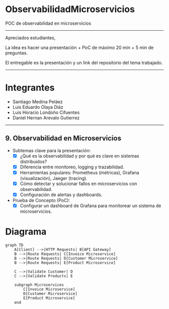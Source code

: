 # ObservabilidadMicroservicios
POC de observabilidad en microservicios

---

Apreciados estudiantes,

La idea es hacer una presentación + PoC de máximo 20 min + 5 min de preguntas.

El entregable es la presentación y un link del repositorio del tema trabajado.

---

# Integrantes
- Santiago Medina Peláez
- Luis Eduardo Olaya Diáz
- Luis Horacio Londoño Cifuentes
- Daniel Hernan Arevalo Gutierrez
---
## 9. Observabilidad en Microservicios

- Subtemas clave para la presentación:
    - [x] ¿Qué es la observabilidad y por qué es clave en sistemas distribuidos?
    - [x] Diferencia entre monitoreo, logging y trazabilidad.
    - [x] Herramientas populares: Prometheus (métricas), Grafana (visualización), Jaeger (tracing).
    - [x] Cómo detectar y solucionar fallos en microservicios con observabilidad.
    - [x] Configuración de alertas y dashboards.

- Prueba de Concepto (PoC):
    - [x] Configurar un dashboard de Grafana para monitorear un sistema de microservicios.

# Diagrama

```mermaid
graph TD
    A[Client] -->|HTTP Requests| B[API Gateway]
    B -->|Route Requests| C[Invoice Microservice]
    B -->|Route Requests| D[Customer Microservice]
    B -->|Route Requests| E[Product Microservice]

    C -->|Validate Customer| D
    C -->|Validate Products| E

    subgraph Microservices
        C[Invoice Microservice]
        D[Customer Microservice]
        E[Product Microservice]
    end
```